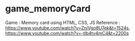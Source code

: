 # game_memoryCard
Game : Memory card using HTML, CSS, JS
Reference : https://www.youtube.com/watch?v=ZniVgo8U7ek&t=1524s, https://www.youtube.com/watch?v=-tlb4tv4mC4&t=2200s
